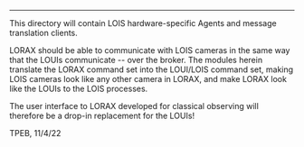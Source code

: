 -----
This directory will contain LOIS hardware-specific Agents and message 
translation clients.

LORAX should be able to communicate with LOIS cameras in the same way that the
LOUIs communicate -- over the broker.  The modules herein translate the LORAX
command set into the LOUI/LOIS command set, making LOIS cameras look like any
other camera in LORAX, and make LORAX look like the LOUIs to the LOIS
processes.

The user interface to LORAX developed for classical observing will therefore be
a drop-in replacement for the LOUIs!

TPEB, 11/4/22
